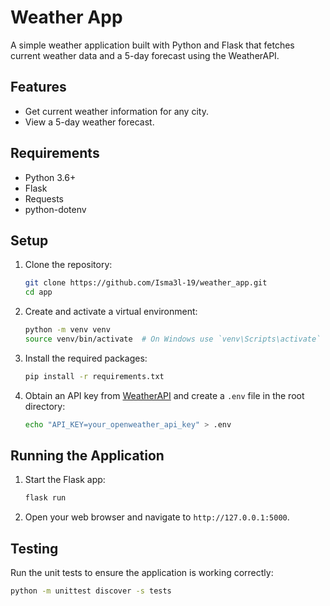 # Weather App

A simple weather application built with Python and Flask that fetches current weather data and a 5-day forecast using the WeatherAPI.

## Features

- Get current weather information for any city.
- View a 5-day weather forecast.

## Requirements

- Python 3.6+
- Flask
- Requests
- python-dotenv

## Setup

1. Clone the repository:

    ```sh
    git clone https://github.com/Isma3l-19/weather_app.git
    cd app
    ```

2. Create and activate a virtual environment:

    ```sh
    python -m venv venv
    source venv/bin/activate  # On Windows use `venv\Scripts\activate`
    ```

3. Install the required packages:

    ```sh
    pip install -r requirements.txt
    ```

4. Obtain an API key from [WeatherAPI](https://www.weatherapi.com/) and create a `.env` file in the root directory:

    ```sh
    echo "API_KEY=your_openweather_api_key" > .env
    ```

## Running the Application

1. Start the Flask app:

    ```sh
    flask run
    ```

2. Open your web browser and navigate to `http://127.0.0.1:5000`.

## Testing

Run the unit tests to ensure the application is working correctly:

```sh
python -m unittest discover -s tests
